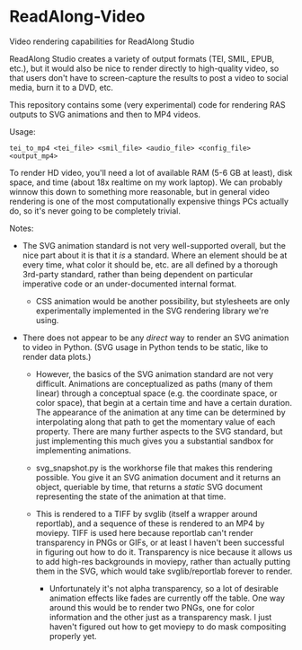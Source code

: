 # ReadAlong-Video
Video rendering capabilities for ReadAlong Studio

ReadAlong Studio creates a variety of output formats (TEI, SMIL, EPUB, etc.), but it would also be nice to render directly to high-quality video, so that users don't have to screen-capture the results to post a video to social media, burn it to a DVD, etc.  

This repository contains some (very experimental) code for rendering RAS outputs to SVG animations and then to MP4 videos.

Usage:

```
tei_to_mp4 <tei_file> <smil_file> <audio_file> <config_file> <output_mp4>
```

To render HD video, you'll need a lot of available RAM (5-6 GB at least), disk space, and time (about 18x realtime on my work laptop).  We can probably winnow this down to something more reasonable, but in general video rendering is one of the most computationally expensive things PCs actually do, so it's never going to be completely trivial.

Notes:

* The SVG animation standard is not very well-supported overall, but the nice part about it is that it *is* a standard.  Where an element should be at every time, what color it should be, etc. are all defined by a thorough 3rd-party standard, rather than being dependent on particular imperative code or an under-documented internal format.

    * CSS animation would be another possibility, but stylesheets are only experimentally implemented in the SVG rendering library we're using.

* There does not appear to be any *direct* way to render an SVG animation to video in Python.  (SVG usage in Python tends to be static, like to render data plots.)  

    * However, the basics of the SVG animation standard are not very difficult.  Animations are conceptualized as paths (many of them linear) through a conceptual space (e.g. the coordinate space, or color space), that begin at a certain time and have a certain duration.  The appearance of the animation at any time can be determined by interpolating along that path to get the momentary value of each property.  There are many further aspects to the SVG standard, but just implementing this much gives you a substantial sandbox for implementing animations.

    * svg_snapshot.py is the workhorse file that makes this rendering possible.  You give it an SVG animation document and it returns an object, queriable by time, that returns a *static* SVG document representing the state of the animation at that time.

    * This is rendered to a TIFF by svglib (itself a wrapper around reportlab), and a sequence of these is rendered to an MP4 by moviepy.  TIFF is used here because reportlab can't render transparency in PNGs or GIFs, or at least I haven't been successful in figuring out how to do it.  Transparency is nice because it allows us to add high-res backgrounds in moviepy, rather than actually putting them in the SVG, which would take svglib/reportlab forever to render.  
    
        * Unfortunately it's not alpha transparency, so a lot of desirable animation effects like fades are currently off the table.  One way around
        this would be to render two PNGs, one for color information and the other just as a transparency mask.  I just haven't figured out how to get moviepy to do mask compositing properly yet.
